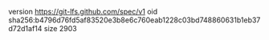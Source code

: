 version https://git-lfs.github.com/spec/v1
oid sha256:b4796d76fd5af83520e3b8e6c760eab1228c03bd748860631b1eb37d72d1af14
size 2903
